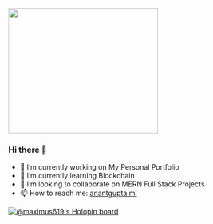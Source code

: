 <img src="https://tenor.com/view/youre-welcome-cute-smile-gif-16728264" width="300px" height="250px"/>

### Hi there 👋
- 🔭 I’m currently working on My Personal Portfolio
- 🌱 I’m currently learning Blockchain
- 👯 I’m looking to collaborate on MERN Full Stack Projects
- 📫 How to reach me: [anantgupta.ml](https://www.anantgupta.ml/)
<!--
**Maximus619/Maximus619** is a ✨ _special_ ✨ repository because its `README.md` (this file) appears on your GitHub profile.

Here are some ideas to get you started:

- 🔭 I’m currently working on My Personal Portfolio
- 🌱 I’m currently learning Blockchain
- 👯 I’m looking to collaborate on MERN Full Stack Projects
- 🤔 I’m looking for help with ...
- 💬 Ask me about ...
- 📫 How to reach me: anantgupta.ml
- 😄 Pronouns: ...
- ⚡ Fun fact: ...
-->

[![@maximus619's Holopin board](https://holopin.io/api/user/board?user=maximus619)](https://holopin.io/@maximus619)
